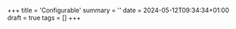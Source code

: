 +++
title = 'Configurable'
summary = ''
date = 2024-05-12T09:34:34+01:00
draft = true
tags = []
+++
